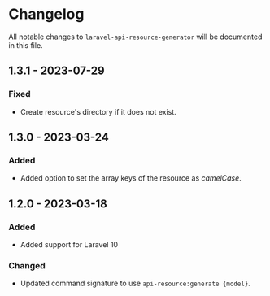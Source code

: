 # Changelog

All notable changes to `laravel-api-resource-generator` will be documented in this file.

## 1.3.1 - 2023-07-29

### Fixed

- Create resource's directory if it does not exist.

## 1.3.0 - 2023-03-24

### Added

- Added option to set the array keys of the resource as *camelCase*.

## 1.2.0 - 2023-03-18

### Added

- Added support for Laravel 10

### Changed

- Updated command signature to use `api-resource:generate {model}`.

